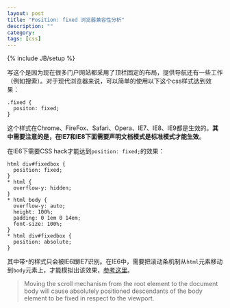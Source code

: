 ```yaml
---
layout: post
title: "Position: fixed 浏览器兼容性分析"
description: ""
category: 
tags: [css]
---
```

{% include JB/setup %}

写这个是因为现在很多门户网站都采用了顶栏固定的布局，提供导航还有一些工作（例如搜索）。对于现代浏览器来说，可以简单的使用以下这个css样式达到效果：

    .fixed {
      positon: fixed;
    }

这个样式在Chrome、FireFox、Safari、Opera、IE7、IE8、IE9都是生效的。**其中需要注意的是，在IE7和IE8下面需要声明文档模式是标准模式才能生效**。

在IE6下需要CSS hack才能达到`position: fixed;`的效果：

    html div#fixedbox {
      position: fixed;
    }
    * html {
      overflow-y: hidden;
    }
    * html body {
      overflow-y: auto;
      height: 100%;
      padding: 0 1em 0 14em;
      font-size: 100%;
    }
    * html div#fixedbox {
      position: absolute;  
    }

其中带`*`的样式只会被IE6跟IE7识别。在IE6中，需要把滚动条机制从`html`元素移动到`body`元素上，才能模拟出该效果，[参考这里](http://tagsoup.com/cookbook/css/fixed/)。

> Moving the scroll mechanism from the root element to the document body will cause absolutely positioned descendants of the body element to be fixed in respect to the viewport.
